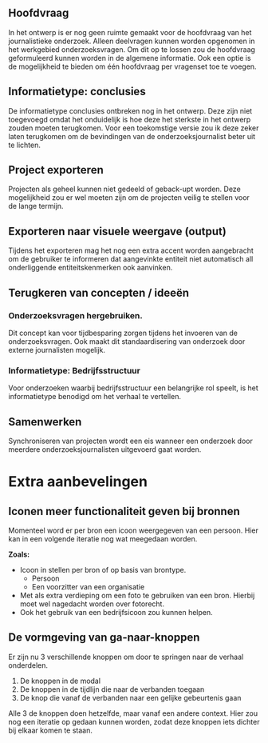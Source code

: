 
## Hoofdvraag

In het ontwerp is er nog geen ruimte gemaakt voor de hoofdvraag van het journalistieke onderzoek. Alleen deelvragen kunnen worden opgenomen in het werkgebied onderzoeksvragen. Om dit op te lossen zou de hoofdvraag geformuleerd kunnen worden in de algemene informatie. Ook een optie is de mogelijkheid te bieden om één hoofdvraag per vragenset toe te voegen.

## Informatietype: conclusies

De informatietype conclusies ontbreken nog in het ontwerp. Deze zijn niet toegevoegd omdat het onduidelijk is hoe deze het sterkste in het ontwerp zouden moeten terugkomen. Voor een toekomstige versie zou ik deze zeker laten terugkomen om de bevindingen van de onderzoeksjournalist beter uit te lichten.


## Project exporteren

Projecten als geheel kunnen niet gedeeld of geback-upt worden. Deze mogelijkheid zou er wel moeten zijn om de projecten veilig te stellen voor de lange termijn.

## Exporteren naar visuele weergave (output)

Tijdens het exporteren mag het nog een extra accent worden aangebracht om de gebruiker te informeren dat aangevinkte entiteit niet automatisch all onderliggende entiteitskenmerken ook aanvinken.


## Terugkeren van concepten / ideeën

### Onderzoeksvragen hergebruiken.
Dit concept kan voor tijdbesparing zorgen tijdens het invoeren van de onderzoeksvragen.
Ook maakt dit standaardisering van onderzoek door externe journalisten mogelijk.

### Informatietype: Bedrijfsstructuur
Voor onderzoeken waarbij bedrijfsstructuur een belangrijke rol speelt, is het informatietype benodigd om het verhaal te vertellen.

## Samenwerken

Synchroniseren van projecten wordt een eis wanneer een onderzoek door meerdere onderzoeksjournalisten uitgevoerd gaat worden.

# Extra aanbevelingen

## Iconen meer functionaliteit geven bij bronnen

Momenteel word er per bron een icoon weergegeven van een persoon. Hier kan in een volgende iteratie nog wat meegedaan worden.

__Zoals:__

* Icoon in stellen per bron of op basis van brontype. 
  * Persoon
  * Een voorzitter van een organisatie
* Met als extra verdieping om een foto te gebruiken van een bron. Hierbij moet wel nagedacht worden over fotorecht.
* Ook het gebruik van een bedrijfsicoon zou kunnen helpen.

## De vormgeving van ga-naar-knoppen
Er zijn nu 3 verschillende knoppen om door te springen naar de verhaal onderdelen.

1. De knoppen in de modal
2. De knoppen in de tijdlijn die naar de verbanden toegaan
3. De knop die vanaf de verbanden naar een gelijke gebeurtenis gaan

Alle 3 de knoppen doen hetzelfde, maar vanaf een andere context. Hier zou nog een iteratie op gedaan kunnen worden, zodat deze knoppen iets dichter bij elkaar komen te staan.


